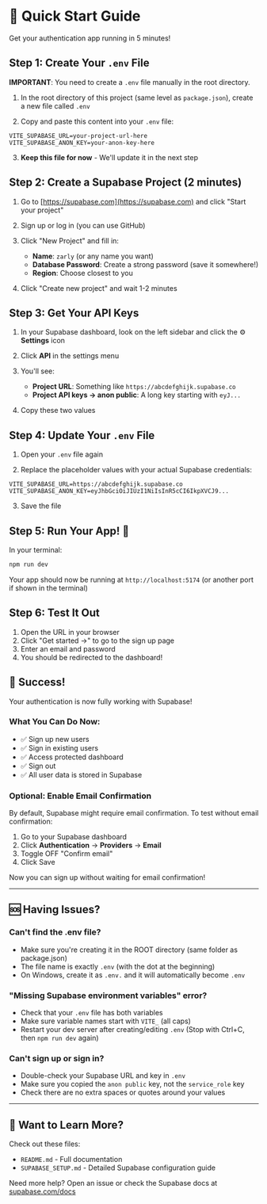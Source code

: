 # 🚀 Quick Start Guide

Get your authentication app running in 5 minutes!

## Step 1: Create Your `.env` File

**IMPORTANT**: You need to create a `.env` file manually in the root directory.

1. In the root directory of this project (same level as `package.json`), create a new file called `.env`

2. Copy and paste this content into your `.env` file:

```env
VITE_SUPABASE_URL=your-project-url-here
VITE_SUPABASE_ANON_KEY=your-anon-key-here
```

3. **Keep this file for now** - We'll update it in the next step

## Step 2: Create a Supabase Project (2 minutes)

1. Go to [https://supabase.com](https://supabase.com) and click "Start your project"

2. Sign up or log in (you can use GitHub)

3. Click "New Project" and fill in:
   - **Name**: `zarly` (or any name you want)
   - **Database Password**: Create a strong password (save it somewhere!)
   - **Region**: Choose closest to you
   
4. Click "Create new project" and wait 1-2 minutes

## Step 3: Get Your API Keys

1. In your Supabase dashboard, look on the left sidebar and click the ⚙️ **Settings** icon

2. Click **API** in the settings menu

3. You'll see:
   - **Project URL**: Something like `https://abcdefghijk.supabase.co`
   - **Project API keys → anon public**: A long key starting with `eyJ...`

4. Copy these two values

## Step 4: Update Your `.env` File

1. Open your `.env` file again

2. Replace the placeholder values with your actual Supabase credentials:

```env
VITE_SUPABASE_URL=https://abcdefghijk.supabase.co
VITE_SUPABASE_ANON_KEY=eyJhbGciOiJIUzI1NiIsInR5cCI6IkpXVCJ9...
```

3. Save the file

## Step 5: Run Your App! 🎉

In your terminal:

```bash
npm run dev
```

Your app should now be running at `http://localhost:5174` (or another port if shown in the terminal)

## Step 6: Test It Out

1. Open the URL in your browser
2. Click "Get started →" to go to the sign up page
3. Enter an email and password
4. You should be redirected to the dashboard!

## 🎊 Success!

Your authentication is now fully working with Supabase!

### What You Can Do Now:

- ✅ Sign up new users
- ✅ Sign in existing users
- ✅ Access protected dashboard
- ✅ Sign out
- ✅ All user data is stored in Supabase

### Optional: Enable Email Confirmation

By default, Supabase might require email confirmation. To test without email confirmation:

1. Go to your Supabase dashboard
2. Click **Authentication** → **Providers** → **Email**
3. Toggle OFF "Confirm email"
4. Click Save

Now you can sign up without waiting for email confirmation!

---

## 🆘 Having Issues?

### Can't find the .env file?
- Make sure you're creating it in the ROOT directory (same folder as package.json)
- The file name is exactly `.env` (with the dot at the beginning)
- On Windows, create it as `.env.` and it will automatically become `.env`

### "Missing Supabase environment variables" error?
- Check that your `.env` file has both variables
- Make sure variable names start with `VITE_` (all caps)
- Restart your dev server after creating/editing `.env` (Stop with Ctrl+C, then `npm run dev` again)

### Can't sign up or sign in?
- Double-check your Supabase URL and key in `.env`
- Make sure you copied the `anon public` key, not the `service_role` key
- Check there are no extra spaces or quotes around your values

---

## 📖 Want to Learn More?

Check out these files:
- `README.md` - Full documentation
- `SUPABASE_SETUP.md` - Detailed Supabase configuration guide

Need more help? Open an issue or check the Supabase docs at [supabase.com/docs](https://supabase.com/docs)

